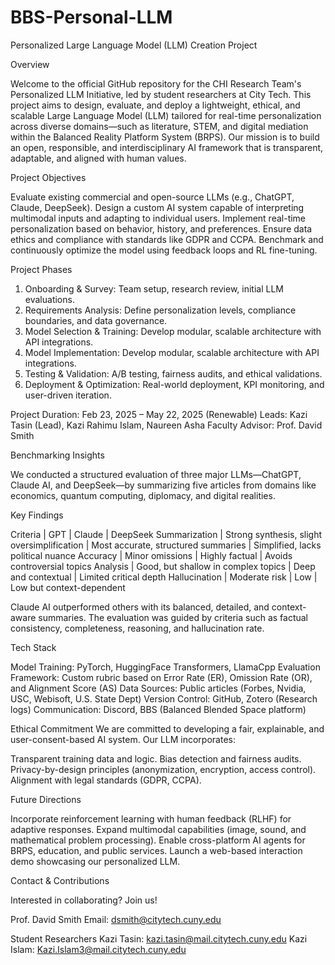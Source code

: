 # BBS-Personal-LLM

Personalized Large Language Model (LLM) Creation Project

Overview

Welcome to the official GitHub repository for the CHI Research Team's Personalized LLM Initiative, led by student researchers at City Tech. This project aims to design, evaluate, and deploy a lightweight, ethical, and scalable Large Language Model (LLM) tailored for real-time personalization across diverse domains—such as literature, STEM, and digital mediation within the Balanced Reality Platform System (BRPS).
Our mission is to build an open, responsible, and interdisciplinary AI framework that is transparent, adaptable, and aligned with human values.

Project Objectives

Evaluate existing commercial and open-source LLMs (e.g., ChatGPT, Claude, DeepSeek).
Design a custom AI system capable of interpreting multimodal inputs and adapting to individual users.
Implement real-time personalization based on behavior, history, and preferences.
Ensure data ethics and compliance with standards like GDPR and CCPA.
Benchmark and continuously optimize the model using feedback loops and RL fine-tuning.

Project Phases

1. Onboarding & Survey: Team setup, research review, initial LLM evaluations.
2. Requirements Analysis:	Define personalization levels, compliance boundaries, and data governance.
3. Model Selection & Training: Develop modular, scalable architecture with API integrations.
4. Model Implementation: Develop modular, scalable architecture with API integrations.
5. Testing & Validation: A/B testing, fairness audits, and ethical validations.
6. Deployment & Optimization:	Real-world deployment, KPI monitoring, and user-driven iteration.

Project Duration: Feb 23, 2025 – May 22, 2025 (Renewable)
Leads: Kazi Tasin (Lead), Kazi Rahimu Islam, Naureen Asha
Faculty Advisor: Prof. David Smith

Benchmarking Insights

We conducted a structured evaluation of three major LLMs—ChatGPT, Claude AI, and DeepSeek—by summarizing five articles from domains like economics, quantum computing, diplomacy, and digital realities.

Key Findings

Criteria      | GPT                                         | Claude                              | DeepSeek
Summarization | Strong synthesis, slight oversimplification | Most accurate, structured summaries | Simplified, lacks political nuance
Accuracy      | Minor omissions                             | Highly factual                      | Avoids controversial topics
Analysis      | Good, but shallow in complex topics         | Deep and contextual                 | Limited critical depth
Hallucination | Moderate risk                               | Low                                 | Low but context-dependent

Claude AI outperformed others with its balanced, detailed, and context-aware summaries.
The evaluation was guided by criteria such as factual consistency, completeness, reasoning, and hallucination rate.

Tech Stack

Model Training: PyTorch, HuggingFace Transformers, LlamaCpp
Evaluation Framework: Custom rubric based on Error Rate (ER), Omission Rate (OR), and Alignment Score (AS)
Data Sources: Public articles (Forbes, Nvidia, USC, Webisoft, U.S. State Dept)
Version Control: GitHub, Zotero (Research logs)
Communication: Discord, BBS (Balanced Blended Space platform)

Ethical Commitment
We are committed to developing a fair, explainable, and user-consent-based AI system. 
Our LLM incorporates:

Transparent training data and logic.
Bias detection and fairness audits.
Privacy-by-design principles (anonymization, encryption, access control).
Alignment with legal standards (GDPR, CCPA).

Future Directions

Incorporate reinforcement learning with human feedback (RLHF) for adaptive responses.
Expand multimodal capabilities (image, sound, and mathematical problem processing).
Enable cross-platform AI agents for BRPS, education, and public services.
Launch a web-based interaction demo showcasing our personalized LLM.

Contact & Contributions

Interested in collaborating? Join us!

Prof. David Smith
Email: dsmith@citytech.cuny.edu

Student Researchers
Kazi Tasin: kazi.tasin@mail.citytech.cuny.edu
Kazi Islam: Kazi.Islam3@mail.citytech.cuny.edu







